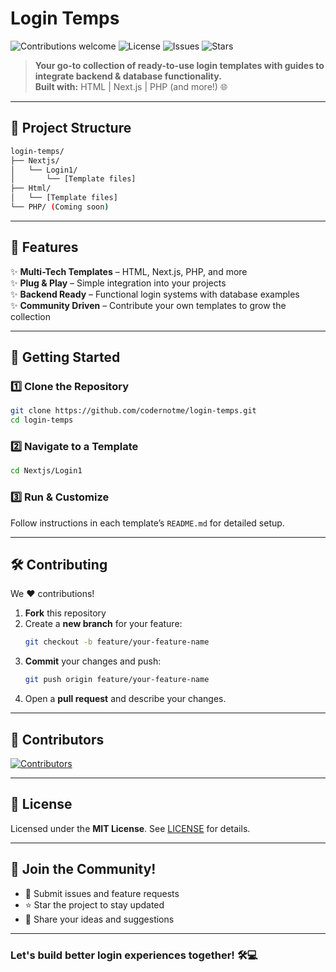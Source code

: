 # **Login Temps**

![Contributions welcome](https://img.shields.io/badge/contributions-welcome-brightgreen.svg?style=flat-square)  ![License](https://img.shields.io/github/license/codernotme/login-temps?style=flat-square)  ![Issues](https://img.shields.io/github/issues/codernotme/login-temps?style=flat-square)  ![Stars](https://img.shields.io/github/stars/codernotme/login-temps?style=social)  

> **Your go-to collection of ready-to-use login templates with guides to integrate backend & database functionality.**  
**Built with:** HTML | Next.js | PHP (and more!) 🌐  

---

## 📂 **Project Structure**

```bash
login-temps/
├── Nextjs/
│   └── Login1/
│       └── [Template files]
├── Html/
│   └── [Template files]
└── PHP/ (Coming soon)
```

---

## 🌟 **Features**

✨ **Multi-Tech Templates** – HTML, Next.js, PHP, and more  
✨ **Plug & Play** – Simple integration into your projects  
✨ **Backend Ready** – Functional login systems with database examples  
✨ **Community Driven** – Contribute your own templates to grow the collection  

---

## 🚀 **Getting Started**

### 1️⃣ **Clone the Repository**

```bash
git clone https://github.com/codernotme/login-temps.git
cd login-temps
```

### 2️⃣ **Navigate to a Template**

```bash
cd Nextjs/Login1
```

### 3️⃣ **Run & Customize**

Follow instructions in each template’s `README.md` for detailed setup.

---

## 🛠️ **Contributing**

We ❤️ contributions!  

1. **Fork** this repository  
2. Create a **new branch** for your feature:  
   ```bash
   git checkout -b feature/your-feature-name
   ```  
3. **Commit** your changes and push:  
   ```bash
   git push origin feature/your-feature-name
   ```  
4. Open a **pull request** and describe your changes.

---

## 🎉 **Contributors**  

[![Contributors](https://contrib.rocks/image?repo=codernotme/login-temps)](https://github.com/codernotme/login-temps/graphs/contributors)

---

## 📄 **License**  

Licensed under the **MIT License**. See [LICENSE](LICENSE) for details.

---

## 🤝 **Join the Community!**  

- 💬 Submit issues and feature requests  
- ⭐ Star the project to stay updated  
- 🎁 Share your ideas and suggestions  

---

### Let's build better login experiences together! 🛠️💻
